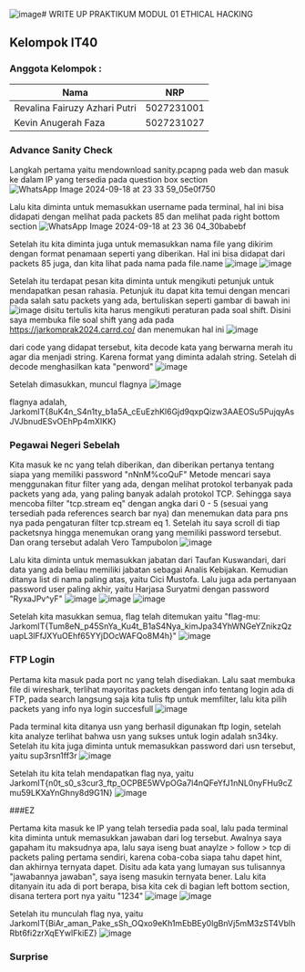 ![image](https://github.com/user-attachments/assets/ca51f12d-5f85-4779-b43d-649fd3c9642f)# WRITE UP PRAKTIKUM MODUL 01 ETHICAL HACKING
## Kelompok IT40
### Anggota Kelompok :
|             Nama              |     NRP    |
|-------------------------------|------------|
| Revalina Fairuzy Azhari Putri | 5027231001 |
| Kevin Anugerah Faza           | 5027231027 |

### Advance Sanity Check
Langkah pertama yaitu mendownload sanity.pcapng pada web dan masuk ke dalam IP yang tersedia pada question box section
![WhatsApp Image 2024-09-18 at 23 33 59_05e0f750](https://github.com/user-attachments/assets/e780e4f7-070e-4185-93a8-33b4e2e72907)

Lalu kita diminta untuk memasukkan username pada terminal, hal ini bisa didapati dengan melihat pada packets 85 dan melihat pada right bottom section
![WhatsApp Image 2024-09-18 at 23 36 04_30babebf](https://github.com/user-attachments/assets/8e730ebe-e12f-414a-a932-7da1d0a2d921)

Setelah itu kita diminta juga untuk memasukkan nama file yang dikirim dengan format penamaan seperti yang diberikan. Hal ini bisa didapat dari packets 85 juga, dan kita lihat pada nama pada file.name
![image](https://github.com/user-attachments/assets/83283238-5122-493a-80bd-0a505875d764)
![image](https://github.com/user-attachments/assets/58661f32-b58d-444e-b60b-0c35a85a74b4)

Setelah itu terdapat pesan kita diminta untuk mengikuti petunjuk untuk mendapatkan pesan rahasia. Petunjuk itu dapat kita temui dengan mencari pada salah satu packets yang ada, bertuliskan seperti gambar di bawah ini
![image](https://github.com/user-attachments/assets/7ea82ed7-eea5-4b94-963a-9e037ef9f82c)
disitu tertulis kita harus mengikuti peraturan pada soal shift. Disini saya membuka file soal shift yang ada pada https://jarkomprak2024.carrd.co/ dan menemukan hal ini
![image](https://github.com/user-attachments/assets/bf218b8b-2b19-4859-85fe-971092f2f55c)

dari code yang didapat tersebut, kita decode kata yang berwarna merah itu agar dia menjadi string. Karena format yang diminta adalah string. Setelah di decode menghasilkan kata "penword"
![image](https://github.com/user-attachments/assets/9339488e-d24c-4532-b973-63c66e2fd540)

Setelah dimasukkan, muncul flagnya
![image](https://github.com/user-attachments/assets/545639e2-c98a-413a-a29b-1c05dc1765b0)

flagnya adalah, JarkomIT{8uK4n_S4n1ty_b1a5A_cEuEzhKl6Gjd9qxpQizw3AAEOSu5PujqyAsJVJbnudESvOEhPp4mXIKK}

### Pegawai Negeri Sebelah
Kita masuk ke nc yang telah diberikan, dan diberikan pertanya tentang siapa yang memiliki password "nNnM%coQuF"
Metode mencari saya menggunakan fitur filter yang ada, dengan melihat protokol terbanyak pada packets yang ada, yang paling banyak adalah protokol TCP. Sehingga saya mencoba filter "tcp.stream eq" dengan angka dari 0 - 5 (sesuai yang tersediah pada references search bar nya) dan menemukan data para pns nya pada pengaturan filter tcp.stream eq 1. Setelah itu saya scroll di tiap packetsnya hingga menemukan orang yang memiliki password tersebut. Dan orang tersebut adalah Vero Tampubolon
![image](https://github.com/user-attachments/assets/811d9816-56c0-4a9d-976c-adaa59b2f963)

Lalu kita diminta untuk memasukkan jabatan dari Taufan Kuswandari, dari data yang ada beliau memiliki jabatan sebagai Analis Kebijakan. Kemudian ditanya list di nama paling atas, yaitu Cici Mustofa. Lalu juga ada pertanyaan password user paling akhir, yaitu Harjasa Suryatmi dengan password "RyxaJPv^yF"
![image](https://github.com/user-attachments/assets/342ac181-711e-4b88-97b8-d2743d9aa3ac)
![image](https://github.com/user-attachments/assets/3a2a39fc-7063-4ebb-a34f-c1df4782dea1)
![image](https://github.com/user-attachments/assets/b727392d-172c-445a-9596-acf5de32ef2a)

Setelah kita masukkan semua, flag telah ditemukan yaitu "flag-mu: JarkomIT{Tum8eN_p45SnYa_Ku4t_B1aS4Nya_kimJpa34YhWNGeYZnikzQzuapL3lFfJXYuOEhf65YYjDOcWAFQo8M4h}"
![image](https://github.com/user-attachments/assets/5e7d8cc5-68ce-4518-8825-b564d016de2f)

### FTP Login

Pertama kita masuk pada port nc yang telah disediakan. Lalu saat membuka file di wireshark, terlihat mayoritas packets dengan info tentang login ada di FTP, pada search langsung saja kita tulis ftp untuk memfilter, lalu kita pilih packets yang info nya login succesfull
![image](https://github.com/user-attachments/assets/26ddd5b0-66b7-44b8-bf9a-cf3473f8fffb)

Pada terminal kita ditanya usn yang berhasil digunakan ftp login, setelah kita analyze terlihat bahwa usn yang sukses untuk login adalah sn34ky. Setelah itu kita juga diminta untuk memasukkan password dari usn tersebut, yaitu sup3rsn1ff3r
![image](https://github.com/user-attachments/assets/4580b87c-40ae-4fc1-9a7a-d80d40f45851)

Setelah itu kita telah mendapatkan flag nya, yaitu JarkomIT{n0t_s0_s3cur3_ftp_OCPBE5WVpOGa7l4nQFeYfJ1nNL0nyFHu9cZmu59LKXaYnGhny8d9G1N}
![image](https://github.com/user-attachments/assets/8bc93abd-93d1-40a4-88f4-4e2a76466f4e)

###EZ

Pertama kita masuk ke IP yang telah tersedia pada soal, lalu pada terminal kita diminta untuk memasukkan jawaban dari log tersebut. Awalnya saya gapaham itu maksudnya apa, lalu saya iseng buat anaylze > follow > tcp di packets paling pertama sendiri, karena coba-coba siapa tahu dapet hint, dan akhirnya ternyata dapet. Disitu ada kata yang lumayan sus tulisannya "jawabannya jawaban", saya iseng masukin ternyata bener. Lalu kita ditanyain itu ada di port berapa, bisa kita cek di bagian left bottom section, disana tertera port nya yaitu "1234"
![image](https://github.com/user-attachments/assets/51d9dc45-b66c-4de5-a085-1f950397b722)
![image](https://github.com/user-attachments/assets/966d9b9c-9099-4b2b-9038-87c7234d09e0)

Setelah itu munculah flag nya, yaitu JarkomIT{BiAr_aman_Pake_sSh_OQxo9eKh1mEbBEy0lgBnVj5mM3zST4VbIhRbt6fi2zrXqEYwlFkiEZ}
![image](https://github.com/user-attachments/assets/cf00bd05-6e1e-4ed8-837f-0bf12f93a53b)

### Surprise






